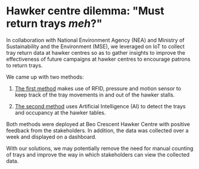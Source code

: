 # Hawker centre dilemma: "Must return trays _meh_?"

In collaboration with National Environment Agency (NEA) and Ministry of Sustainability and the Environment (MSE), we leveraged on IoT to collect tray return data at hawker centres so as to gather insights to improve the effectiveness of future campaigns at hawker centres to encourage patrons to return trays.

We came up with two methods:

1. [The first method](../journal/fsr-rfid.md) makes use of RFID, pressure and motion sensor to keep track of the tray movements in and out of the hawker stalls.

2. [The second method](../journal/tablevision.md) uses Artificial Intelligence (AI) to detect the trays and occupancy at the hawker tables. 

Both methods were deployed at Beo Crescent Hawker Centre with positive feedback from the stakeholders. In addition, the data was collected over a week and displayed on a dashboard. 

With our solutions, we may potentially remove the need for manual counting of trays and improve the way in which stakeholders can view the collected data.